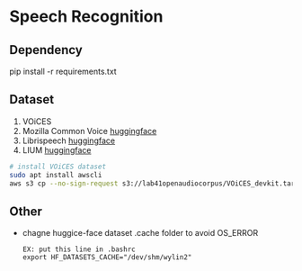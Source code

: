 # Speech Recognition

## Dependency

pip install -r requirements.txt


## Dataset

  1. VOiCES
  2. Mozilla Common Voice [huggingface](https://huggingface.co/datasets/mozilla-foundation/common_voice_13_0)
  3. Librispeech [huggingface](https://huggingface.co/datasets/openslr/librispeech_asr)
  4. LIUM [huggingface](https://huggingface.co/datasets/LIUM/tedlium)

```bash
# install VOiCES dataset
sudo apt install awscli
aws s3 cp --no-sign-request s3://lab41openaudiocorpus/VOiCES_devkit.tar.gz .
```


## Other
  - chagne huggice-face dataset .cache folder to avoid OS_ERROR
    ```
    EX: put this line in .bashrc 
    export HF_DATASETS_CACHE="/dev/shm/wylin2"
    ```
